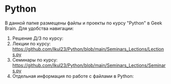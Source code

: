 # Python

В данной папке размещены файлы и проекты по курсу "Python" в Geek Brain.
Для удобства навигации:
1. Решение Д/З по курсу:
2. Лекции по курсу: https://github.com/Ikul23/Python/blob/main/Seminars_Lections/Lections.py
3. Семинары по курсу: https://github.com/Ikul23/Python/blob/main/Seminars_Lections/Seminars.py
4. Отдельная информация по работе с файлами в Python:
